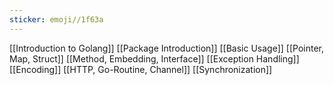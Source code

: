 ```yaml
---
sticker: emoji//1f63a
---
```

[[Introduction to Golang]]
[[Package Introduction]]
[[Basic Usage]]
[[Pointer, Map, Struct]]
[[Method, Embedding, Interface]]
[[Exception Handling]]
[[Encoding]]
[[HTTP, Go-Routine, Channel]]
[[Synchronization]]